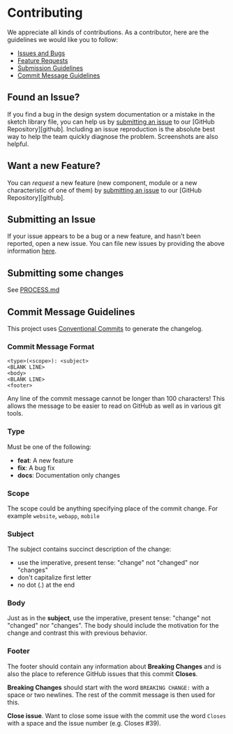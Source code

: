# Contributing

We appreciate all kinds of contributions. As a contributor, here are the guidelines we would like you to follow:

 - [Issues and Bugs](#issue)
 - [Feature Requests](#feature)
 - [Submission Guidelines](#submit-changes)
 - [Commit Message Guidelines](#commit)

## <a name="issue"></a> Found an Issue?
If you find a bug in the design system documentation or a mistake in the sketch library file, you can help us by
[submitting an issue](#submit-issue) to our [GitHub Repository][github]. Including an issue reproduction is the
absolute best way to help the team quickly diagnose the problem. Screenshots are also helpful.


## <a name="feature"></a> Want a new Feature?
You can *request* a new feature (new component, module or a new characteristic of one of them) by
[submitting an issue](#submit-issue) to our [GitHub Repository][github]. 


## <a name="submit-issue"></a> Submitting an Issue
If your issue appears to be a bug or a new feature, and hasn't been reported, open a new issue.
You can file new issues by providing the above information [here](https://github.com/sbb-design-systems/sbb-design-system/issues/new/choose).


## <a name="submit-changes"></a> Submitting some changes
See [PROCESS.md](https://github.com/sbb-design-systems/sbb-design-system/blob/master/PROCESS.md)

## <a name="commit"></a> Commit Message Guidelines
This project uses [Conventional Commits](https://www.conventionalcommits.org/) to generate the changelog.

### Commit Message Format
```
<type>(<scope>): <subject>
<BLANK LINE>
<body>
<BLANK LINE>
<footer>
```

Any line of the commit message cannot be longer than 100 characters! This allows the message to be easier
to read on GitHub as well as in various git tools.

### Type
Must be one of the following:

* **feat**: A new feature
* **fix**: A bug fix
* **docs**: Documentation only changes

### Scope
The scope could be anything specifying place of the commit change. For example
`website`, `webapp`, `mobile`

### Subject
The subject contains succinct description of the change:

* use the imperative, present tense: "change" not "changed" nor "changes"
* don't capitalize first letter
* no dot (.) at the end

### Body
Just as in the **subject**, use the imperative, present tense: "change" not "changed" nor "changes".
The body should include the motivation for the change and contrast this with previous behavior.

### Footer
The footer should contain any information about **Breaking Changes** and is also the place to
reference GitHub issues that this commit **Closes**.

**Breaking Changes** should start with the word `BREAKING CHANGE:` with a space or two newlines.
The rest of the commit message is then used for this.

**Close issue**. Want to close some issue with the commit use the word `Closes` with a space and the issue number (e.g. Closes #39).